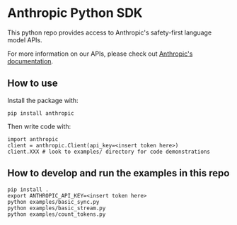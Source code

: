 # Anthropic Python SDK

This python repo provides access to Anthropic's safety-first language model APIs.

For more information on our APIs, please check out [Anthropic's documentation](https://console.anthropic.com/docs).

## How to use

Install the package with:
```
pip install anthropic
```
Then write code with:
```
import anthropic
client = anthropic.Client(api_key=<insert token here>)
client.XXX # look to examples/ directory for code demonstrations
```

## How to develop and run the examples in this repo
```
pip install .
export ANTHROPIC_API_KEY=<insert token here>
python examples/basic_sync.py
python examples/basic_stream.py
python examples/count_tokens.py
```

